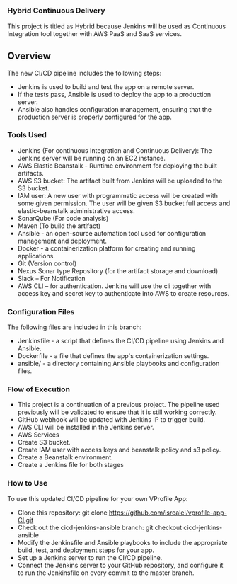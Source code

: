 #####

### Hybrid Continuous Delivery

This project is titled as Hybrid because Jenkins will be used as Continuous Integration tool together with AWS PaaS and SaaS services.


## Overview 

The new CI/CD pipeline includes the following steps:

- Jenkins is used to build and test the app on a remote server.
- If the tests pass, Ansible is used to deploy the app to a production server.
- Ansible also handles configuration management, ensuring that the production server is properly configured for the app.


### Tools Used 

-	Jenkins (For continuous Integration and Continuous Delivery): The Jenkins server will be running on an EC2 instance.
-	AWS Elastic Beanstalk - Runtime environment for deploying the built artifacts.
-	AWS S3 bucket:  The artifact built from Jenkins will be uploaded to the S3 bucket.
-	IAM user: A new user with programmatic access will be created with some given permission. The user will be given S3 bucket full access and elastic-beanstalk administrative access.
-	SonarQube (For code analysis)
-	Maven (To build the artifact)
- Ansible - an open-source automation tool used for configuration management and deployment.
- Docker - a containerization platform for creating and running applications.
-	Git (Version control) 
-	Nexus Sonar type Repository (for the artifact storage and download)
-	Slack – For Notification
-	AWS CLI – for authentication. Jenkins will use the cli together with access key and secret key to authenticate into AWS to create resources. 

### Configuration Files
The following files are included in this branch:

- Jenkinsfile - a script that defines the CI/CD pipeline using Jenkins and Ansible.
- Dockerfile - a file that defines the app's containerization settings.
- ansible/ - a directory containing Ansible playbooks and configuration files.



### Flow of Execution 

- This project is a continuation of a previous project. The pipeline used previously will be validated to ensure that it is still working correctly. 
- 	GitHub webhook will be updated with Jenkins IP to trigger build.
-	AWS CLI will be installed in the Jenkins server.
-	AWS Services
  - Create S3 bucket.
  - Create IAM user with access keys and beanstalk policy and s3 policy.
  - Create a Beanstalk environment.
-	Create a Jenkins file for both stages


### How to Use

To use this updated CI/CD pipeline for your own VProfile App:

- Clone this repository: git clone https://github.com/isrealei/vprofile-app-CI.git
- Check out the cicd-jenkins-ansible branch: git checkout cicd-jenkins-ansible
- Modify the Jenkinsfile and Ansible playbooks to include the appropriate build, test, and deployment steps for your app.
- Set up a Jenkins server to run the CI/CD pipeline.
- Connect the Jenkins server to your GitHub repository, and configure it to run the Jenkinsfile on every commit to the master branch.

